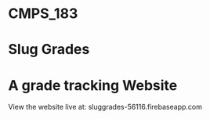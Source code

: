 # CMPS_183
# Slug Grades
# A grade tracking Website

View the website live at: sluggrades-56116.firebaseapp.com
